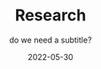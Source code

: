 ---
title: Research
subtitle: do we need a subtitle?

date: 2022-05-30
type: landing

sections:
  - block: about.biography
    content:
      # Page type to display. E.g. post, talk, publication...
      page_type: project
      # Choose how many pages you would like to display (0 = all pages)
      count: 5
      # Filter on criteria
      filters:
        author: ""
        category: ""
        tag: ""
        exclude_featured: false
        exclude_future: false
        exclude_past: false
        publication_type: ""
      # Choose how many pages you would like to offset by
      offset: 0
      # Page order: descending (desc) or ascending (asc) date.
      order: desc

    design:
      # Choose a view for the listings:
      #   1 = List
      #   2 = Compact
      #   3 = Card
      #   4 = Citation (publication only)
      view: 4
      columns: '1'
---